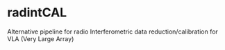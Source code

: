 # radintCAL
Alternative pipeline for radio Interferometric data reduction/calibration for VLA (Very Large Array)
